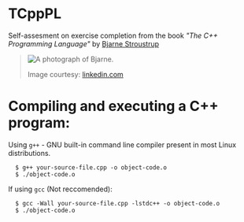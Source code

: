 # TCppPL
Self-assesment on exercise completion from the book *"The C++ Programming Language"* by [Bjarne Stroustrup](https://www.stroustrup.com/index.html)

> 
>
> ![A photograph of Bjarne.](../main/bjarne-stroustrup.jpg)
> 
> Image courtesy: [linkedin.com](https://www.linkedin.com/in/bjarnestroustrup)

# Compiling and executing a C++ program:
Using `g++` - GNU built-in command line compiler present in most Linux distributions.
```
  $ g++ your-source-file.cpp -o object-code.o
  $ ./object-code.o
```

If using `gcc` (Not reccomended):
```
  $ gcc -Wall your-source-file.cpp -lstdc++ -o object-code.o
  $ ./object-code.o
```
